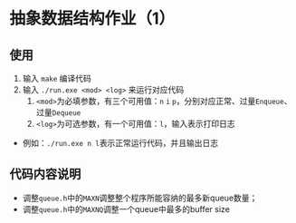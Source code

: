 # 抽象数据结构作业（1）

## 使用

1. 输入 `make` 编译代码
2. 输入 `./run.exe <mod> <log>` 来运行对应代码
   1. `<mod>`为必填参数，有三个可用值：`n` `i` `p`，分别对应正常、过量`Enqueue`、过量`Dequeue`
   2. `<log>`为可选参数，有一个可用值：`l`，输入表示打印日志
- 例如：`./run.exe n l`表示正常运行代码，并且输出日志

## 代码内容说明

- 调整`queue.h`中的`MAXN`调整整个程序所能容纳的最多新queue数量；
- 调整`queue.h`中的`MAXNQ`调整一个queue中最多的buffer size
